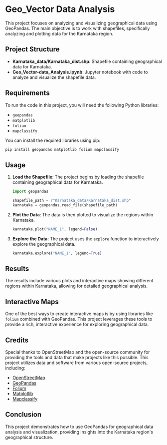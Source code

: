 
# Geo_Vector Data Analysis

This project focuses on analyzing and visualizing geographical data using GeoPandas. The main objective is to work with shapefiles, specifically analyzing and plotting data for the Karnataka region.

## Project Structure

- **Karnataka_data/Karnataka_dist.shp**: Shapefile containing geographical data for Karnataka.
- **Geo_Vector-data_Analysis.ipynb**: Jupyter notebook with code to analyze and visualize the shapefile data.

## Requirements

To run the code in this project, you will need the following Python libraries:
- `geopandas`
- `matplotlib`
- `folium`
- `mapclassify`

You can install the required libraries using pip:
```bash
pip install geopandas matplotlib folium mapclassify
```

## Usage

1. **Load the Shapefile**:
   The project begins by loading the shapefile containing geographical data for Karnataka.
   ```python
   import geopandas

   shapefile_path = r"Karnataka_data/Karnataka_dist.shp"
   karnataka = geopandas.read_file(shapefile_path)
   ```

2. **Plot the Data**:
   The data is then plotted to visualize the regions within Karnataka.
   ```python
   karnataka.plot("NAME_1", legend=False)
   ```

3. **Explore the Data**:
   The project uses the `explore` function to interactively explore the geographical data.
   ```python
   karnataka.explore("NAME_1", legend=True)
   ```

## Results

The results include various plots and interactive maps showing different regions within Karnataka, allowing for detailed geographical analysis.

## Interactive Maps

One of the best ways to create interactive maps is by using libraries like `folium` combined with GeoPandas. This project leverages these tools to provide a rich, interactive experience for exploring geographical data.

## Credits

Special thanks to OpenStreetMap and the open-source community for providing the tools and data that make projects like this possible. This project utilizes data and software from various open-source projects, including:
- [OpenStreetMap](https://www.openstreetmap.org/)
- [GeoPandas](https://geopandas.org/)
- [Folium](https://python-visualization.github.io/folium/)
- [Matplotlib](https://matplotlib.org/)
- [Mapclassify](https://github.com/pysal/mapclassify)

## Conclusion

This project demonstrates how to use GeoPandas for geographical data analysis and visualization, providing insights into the Karnataka region's geographical structure.
